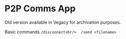 # P2P Comms App 

Old version available in \legacy for archivation purposes.

Basic commands
    ```
    /disconnect<br/> 
    /send <filename>
    ```